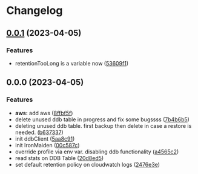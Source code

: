 # Changelog

## [0.0.1](https://github.com/jay-babu/cloud-cleaner/compare/v0.0.0...v0.0.1) (2023-04-05)


### Features

* retentionTooLong is a variable now ([53609f1](https://github.com/jay-babu/cloud-cleaner/commit/53609f155ed44acae3b0a81c1ca26ee19b61041d))

## 0.0.0 (2023-04-05)


### Features

* **aws:** add aws ([8ffbf5f](https://github.com/jay-babu/cloud-cleaner/commit/8ffbf5f9c8b419a2b7293bed530d35a933bc07c2))
* delete unused ddb table in progress and fix some bugssss ([7b4b6b5](https://github.com/jay-babu/cloud-cleaner/commit/7b4b6b54e8878f132c1b7c80206bb9b492888f3e))
* deleting unused ddb table. first backup then delete in case a restore is needed. ([b637337](https://github.com/jay-babu/cloud-cleaner/commit/b6373370e92d6802358d043744d21f73873f491e))
* init ddbClient ([5aa8c91](https://github.com/jay-babu/cloud-cleaner/commit/5aa8c91eebab005659c7cad0226c056bdde485d1))
* init IronMaiden ([00c587c](https://github.com/jay-babu/cloud-cleaner/commit/00c587c25922ff4f2dc506ef267ea5d60783405d))
* override profile via env var. disabling ddb functionality ([a4565c2](https://github.com/jay-babu/cloud-cleaner/commit/a4565c23ee48813463267a11ce435439c7cd97c8))
* read stats on DDB Table ([20d8ed5](https://github.com/jay-babu/cloud-cleaner/commit/20d8ed5e44c9f2faedc466e93956a8302cc5066b))
* set default retention policy on cloudwatch logs ([2476e3e](https://github.com/jay-babu/cloud-cleaner/commit/2476e3e185deda623943d642f567b32de91ed838))
